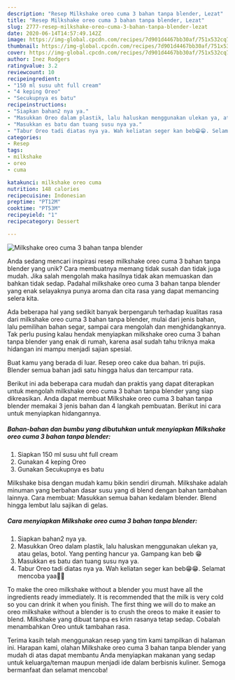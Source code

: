 ```yaml
---
description: "Resep Milkshake oreo cuma 3 bahan tanpa blender, Lezat"
title: "Resep Milkshake oreo cuma 3 bahan tanpa blender, Lezat"
slug: 2777-resep-milkshake-oreo-cuma-3-bahan-tanpa-blender-lezat
date: 2020-06-14T14:57:49.142Z
image: https://img-global.cpcdn.com/recipes/7d901d4467bb30af/751x532cq70/milkshake-oreo-cuma-3-bahan-tanpa-blender-foto-resep-utama.jpg
thumbnail: https://img-global.cpcdn.com/recipes/7d901d4467bb30af/751x532cq70/milkshake-oreo-cuma-3-bahan-tanpa-blender-foto-resep-utama.jpg
cover: https://img-global.cpcdn.com/recipes/7d901d4467bb30af/751x532cq70/milkshake-oreo-cuma-3-bahan-tanpa-blender-foto-resep-utama.jpg
author: Inez Rodgers
ratingvalue: 3.2
reviewcount: 10
recipeingredient:
- "150 ml susu uht full cream"
- "4 keping Oreo"
- "Secukupnya es batu"
recipeinstructions:
- "Siapkan bahan2 nya ya."
- "Masukkan Oreo dalam plastik, lalu haluskan menggunakan ulekan ya, atau gelas, botol. Yang penting hancur ya. Gampang kan beb 😁"
- "Masukkan es batu dan tuang susu nya ya."
- "Tabur Oreo tadi diatas nya ya. Wah keliatan seger kan beb😁😁. Selamat mencoba yaa💞💞"
categories:
- Resep
tags:
- milkshake
- oreo
- cuma

katakunci: milkshake oreo cuma 
nutrition: 148 calories
recipecuisine: Indonesian
preptime: "PT12M"
cooktime: "PT53M"
recipeyield: "1"
recipecategory: Dessert

---
```



![Milkshake oreo cuma 3 bahan tanpa blender](https://img-global.cpcdn.com/recipes/7d901d4467bb30af/751x532cq70/milkshake-oreo-cuma-3-bahan-tanpa-blender-foto-resep-utama.jpg)

Anda sedang mencari inspirasi resep milkshake oreo cuma 3 bahan tanpa blender yang unik? Cara membuatnya memang tidak susah dan tidak juga mudah. Jika salah mengolah maka hasilnya tidak akan memuaskan dan bahkan tidak sedap. Padahal milkshake oreo cuma 3 bahan tanpa blender yang enak selayaknya punya aroma dan cita rasa yang dapat memancing selera kita.

Ada beberapa hal yang sedikit banyak berpengaruh terhadap kualitas rasa dari milkshake oreo cuma 3 bahan tanpa blender, mulai dari jenis bahan, lalu pemilihan bahan segar, sampai cara mengolah dan menghidangkannya. Tak perlu pusing kalau hendak menyiapkan milkshake oreo cuma 3 bahan tanpa blender yang enak di rumah, karena asal sudah tahu triknya maka hidangan ini mampu menjadi sajian spesial.

Buat kamu yang berada di luar. Resep oreo cake dua bahan. tri pujis. Blender semua bahan jadi satu hingga halus dan tercampur rata.


Berikut ini ada beberapa cara mudah dan praktis yang dapat diterapkan untuk mengolah milkshake oreo cuma 3 bahan tanpa blender yang siap dikreasikan. Anda dapat membuat Milkshake oreo cuma 3 bahan tanpa blender memakai 3 jenis bahan dan 4 langkah pembuatan. Berikut ini cara untuk menyiapkan hidangannya.

<!--inarticleads1-->

##### Bahan-bahan dan bumbu yang dibutuhkan untuk menyiapkan Milkshake oreo cuma 3 bahan tanpa blender:

1. Siapkan 150 ml susu uht full cream
1. Gunakan 4 keping Oreo
1. Gunakan Secukupnya es batu


Milkshake bisa dengan mudah kamu bikin sendiri dirumah. Milkshake adalah minuman yang berbahan dasar susu yang di blend dengan bahan tambahan lainnya. Cara membuat: Masukkan semua bahan kedalam blender. Blend hingga lembut lalu sajikan di gelas. 

<!--inarticleads2-->

##### Cara menyiapkan Milkshake oreo cuma 3 bahan tanpa blender:

1. Siapkan bahan2 nya ya.
1. Masukkan Oreo dalam plastik, lalu haluskan menggunakan ulekan ya, atau gelas, botol. Yang penting hancur ya. Gampang kan beb 😁
1. Masukkan es batu dan tuang susu nya ya.
1. Tabur Oreo tadi diatas nya ya. Wah keliatan seger kan beb😁😁. Selamat mencoba yaa💞💞


To make the oreo milkshake without a blender you must have all the ingredients ready immediately. It is recommended that the milk is very cold so you can drink it when you finish. The first thing we will do to make an oreo milkshake without a blender is to crush the oreos to make it easier to blend. Milkshake yang dibuat tanpa es krim rasanya tetap sedap. Cobalah menambahkan Oreo untuk tambahan rasa. 

Terima kasih telah menggunakan resep yang tim kami tampilkan di halaman ini. Harapan kami, olahan Milkshake oreo cuma 3 bahan tanpa blender yang mudah di atas dapat membantu Anda menyiapkan makanan yang sedap untuk keluarga/teman maupun menjadi ide dalam berbisnis kuliner. Semoga bermanfaat dan selamat mencoba!
